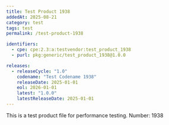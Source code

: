```yaml
---
title: Test Product 1938
addedAt: 2025-08-21
category: test
tags: test
permalink: /test-product-1938

identifiers:
  - cpe: cpe:2.3:a:testvendor:test_product_1938
  - purl: pkg:generic/test_product_1938@1.0.0

releases:
  - releaseCycle: "1.0"
    codename: "Test Codename 1938"
    releaseDate: 2025-01-01
    eol: 2026-01-01
    latest: "1.0.0"
    latestReleaseDate: 2025-01-01
---
```


This is a test product file for performance testing. Number: 1938
